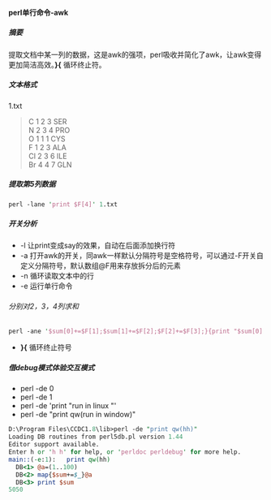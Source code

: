 #### perl单行命令-awk

##### 摘要
提取文档中某一列的数据，这是awk的强项，perl吸收并简化了awk，让awk变得更加简洁高效。**}{** 循环终止符。

##### 文本格式
1.txt
> C 1 2 3 SER<BR>N 2 3 4 PRO<BR>O 1 1 1 CYS<BR>F  1  2  3  ALA<BR>Cl 2 3 6 ILE<Br>Br 4  4 7 GLN

##### 提取第5列数据
```perl
perl -lane 'print $F[4]' 1.txt
```
##### 开关分析
- -l 让print变成say的效果，自动在后面添加换行符
- -a  打开awk的开关，同awk一样默认分隔符号是空格符号，可以通过-F开关自定义分隔符号，默认数组@F用来存放拆分后的元素
- -n  循环读取文本中的行
- -e  运行单行命令

###### 分别对2，3，4列求和

```perl
perl -ane '$sum[0]+=$F[1];$sum[1]+=$F[2];$F[2]+=$F[3];}{print "$sum[0] $sum[1] $sum[1] "'
```

- **}{** 循环终止符号


##### 借debug模式体验交互模式
- perl -de 0
- perl -de 1
- perl -de 'print "run in linux "'
- perl -de "print qw(run in window)"

```perl
D:\Program Files\CCDC1.8\lib>perl -de "print qw(hh)"
Loading DB routines from perl5db.pl version 1.44
Editor support available.
Enter h or 'h h' for help, or 'perldoc perldebug' for more help.
main::(-e:1):   print qw(hh)
  DB<1> @a=(1..100)
  DB<2> map{$sum+=$_}@a
  DB<3> print $sum
5050

```
